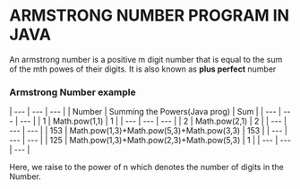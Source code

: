 <h1>ARMSTRONG NUMBER PROGRAM IN JAVA</h1>
<p>An armstrong number is a positive m digit number that is equal to the sum of the mth powes of their digits. It is also known as <b>plus perfect</b> number</p>

<h3>Armstrong Number example</h3>
| --- | --- | --- |
| Number | Summing the Powers(Java prog) | Sum |
| --- | --- | --- |
| 1 | Math.pow(1,1) | 1 |
| --- | --- | --- |
| 2 | Math.pow(2,1) | 2 |
| --- | --- | --- |
| 153 | Math.pow(1,3)+Math.pow(5,3)+Math.pow(3,3) | 153 |
| --- | --- | --- |
| 125 | Math.pow(1,3)+Math.pow(2,3)+Math.pow(5,3) | 1 |
| --- | --- | --- |

<p>Here, we raise to the power of n which denotes the number of digits in the Number.</p>

